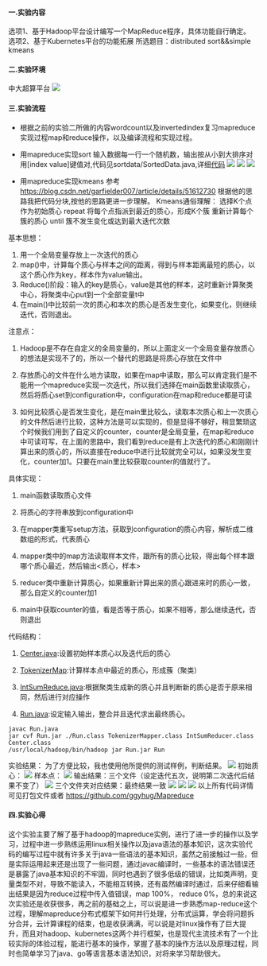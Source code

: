 
#### 一.实验内容
选项1、基于Hadoop平台设计编写一个MapReduce程序，具体功能自行确定。
选项2、基于Kubernetes平台的功能拓展
所选题目：distributed sort&&simple kmeans
#### 二.实验环境
中大超算平台
![ ](image/1.png)
#### 三.实验流程
- 根据之前的实验二所做的内容wordcount以及invertedindex复习mapreduce实现过程map和reduce操作，以及编译流程和实现过程。

- 用mapreduce实现sort
  输入数据每一行一个随机数，输出按从小到大排序对用[index  value]键值对,代码见sortdata/SortedData.java,详细[代码](/sortdata/SortedData.java)
  ![ ](image/2.png)
  ![ ](image/3.png)
  ![ ](image/4.png)

- 用mapreduce实现kmeans
参考 https://blog.csdn.net/garfielder007/article/details/51612730
根据他的思路我把代码分块,按他的思路更进一步理解。
Kmeans通俗理解：
选择K个点作为初始质心
repeat
    将每个点指派到最近的质心，形成K个簇
    重新计算每个簇的质心
until 簇不发生变化或达到最大迭代次数

基本思想：
1. 用一个全局变量存放上一次迭代的质心
2. map()中，计算每个质心与样本之间的距离，得到与样本距离最短的质心，以这个质心作为key，样本作为value输出。
3. Reduce()阶段：输入的key是质心，value是其他的样本，这时重新计算聚类中心，将聚类中心put到一个全部变量t中
4. 在main()中比较前一次的质心和本次的质心是否发生变化，如果变化，则继续迭代，否则退出。

注意点：
1. Hadoop是不存在自定义的全局变量的，所以上面定义一个全局变量存放质心的想法是实现不了的，所以一个替代的思路是将质心存放在文件中

2. 存放质心的文件在什么地方读取，如果在map中读取，那么可以肯定我们是不能用一个mapreduce实现一次迭代，所以我们选择在main函数里读取质心，然后将质心set到configuration中，configuration在map和reduce都是可读

3. 如何比较质心是否发生变化，是在main里比较么，读取本次质心和上一次质心的文件然后进行比较，这种方法是可以实现的，但是显得不够好，稍显繁琐这个时候我们用到了自定义的counter，counter是全局变量，在map和reduce中可读可写，在上面的思路中，我们看到reduce是有上次迭代的质心和刚刚计算出来的质心的，所以直接在reduce中进行比较就完全可以，如果没发生变化，counter加1。只要在main里比较获取counter的值就行了。

具体实现：
1. main函数读取质心文件
2. 将质心的字符串放到configuration中
3. 在mapper类重写setup方法，获取到configuration的质心内容，解析成二维数组的形式，代表质心

4. mapper类中的map方法读取样本文件，跟所有的质心比较，得出每个样本跟哪个质心最近，然后输出<质心，样本>

5. reducer类中重新计算质心，如果重新计算出来的质心跟进来时的质心一致，那么自定义的counter加1

6. main中获取counter的值，看是否等于质心，如果不相等，那么继续迭代，否则退出

代码结构：
1. [Center.java](kmeans/Center.java):设置初始样本质心以及迭代后的质心

2. [TokenizerMap](kmeans/TokenizerMapper.java):计算样本点中最近的质心，形成蔟（聚类）

3. [IntSumReduce.java](kmeans/IntSumReducer.java):根据聚类生成新的质心并且判断新的质心是否于原来相同，然后进行对应操作

4. [Run.java](kmeans/Run.java):设定输入输出，整合并且迭代求出最终质心。
```
javac Run.java
jar cvf Run.jar ./Run.class TokenizerMapper.class IntSumReducer.class Center.class
/usr/local/hadoop/bin/hadoop jar Run.jar Run
```
实验结果：
为了方便比较，我也使用他所提供的测试样例，判断结果。
  ![ ](image/5.png)
  初始质心：
  ![ ](image/6.png)
  样本点：
  ![ ](image/7.png)
  输出结果：三个文件（设定迭代五次，说明第二次迭代后结果不变了）
  ![ ](image/11.png)
  三个文件夹对应结果：最终结果一致
  ![ ](image/8.png)
  ![ ](image/9.png)
  ![ ](image/10.png)
以上所有代码详情可见打包文件或者 https://github.com/ggyhug/Mapreduce
#### 四.实验心得
这个实验主要了解了基于hadoop的mapreduce实例，进行了进一步的操作以及学习，过程中进一步熟练运用linux相关操作以及java语法的基本知识，这次实验代码的编写过程中就有许多关于java一些语法的基本知识，虽然之前接触过一些，但是实际运用起来还是出现了一些问题，通过javac编译时，一些基本的语法错误还是暴露了java基本知识的不牢固，同时也遇到了很多低级的错误，比如类声明，变量类型不对，导致不能读入，不能相互转换，还有虽然编译时通过，后来仔细看输出结果是因为reduce过程中传入值错误，map 100%， reduce 0%，总的来说这次实验还是收获很多，再之前的基础之上，可以说是进一步熟悉map-reduce这个过程，理解mapreduce分布式框架下如何并行处理，分布式运算，学会将问题拆分合并，云计算课程的结束，也是收获满满，可以说是对linux操作有了巨大提升，而且对hadoop、kubernetes这两个并行框架，也是现代主流技术有了一个比较实际的体验过程，能进行基本的操作，掌握了基本的操作方法以及原理过程，同时也简单学习了java、go等语言基本语法知识，对将来学习帮助很大。
